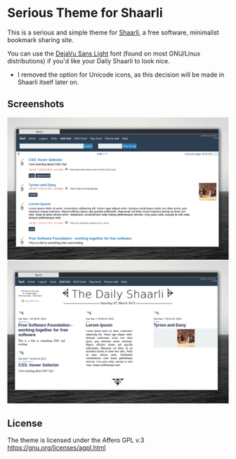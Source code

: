# Serious Theme for Shaarli

This is a serious and simple theme for [Shaarli](https://github.com/shaarli/Shaarli), a free software, minimalist bookmark sharing site.

You can use the [DejaVu Sans Light](http://dejavu-fonts.org/wiki/Main_Page) font (found on most GNU/Linux distributions) if you'd like your Daily Shaarli to look nice.

* I removed the option for Unicode icons, as this decision will be made in Shaarli itself later on.  

## Screenshots

![main page](scrot.png)
![daily shaarli](scrot_daily.png)

## License
The theme is licensed under the Affero GPL v.3
<https://gnu.org/licenses/agpl.html>
